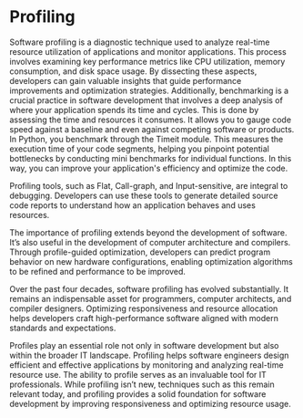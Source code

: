 # Profiling 
Software profiling is a diagnostic technique used to analyze real-time resource utilization of applications and monitor applications. This process involves examining key performance metrics like CPU utilization, memory consumption, and disk space usage. By dissecting these aspects, developers can gain valuable insights that guide performance improvements and optimization strategies. Additionally, benchmarking is a crucial practice in software development that involves a deep analysis of where your application spends its time and cycles. This is done by assessing the time and resources it consumes. It allows you to gauge code speed against a baseline and even against competing software or products. In Python, you benchmark through the Timeit module. This measures the execution time of your code segments, helping you pinpoint potential bottlenecks by conducting mini benchmarks for individual functions. In this way, you can improve your application's efficiency and optimize the code.

Profiling tools, such as Flat, Call-graph, and Input-sensitive, are integral to debugging. Developers can use these tools to generate detailed source code reports to understand how an application behaves and uses resources.

The importance of profiling extends beyond the development of software. It’s also useful in the development of computer architecture and compilers. Through profile-guided optimization, developers can predict program behavior on new hardware configurations, enabling optimization algorithms to be refined and performance to be improved.

Over the past four decades, software profiling has evolved substantially. It remains an indispensable asset for programmers, computer architects, and compiler designers. Optimizing responsiveness and resource allocation helps developers craft high-performance software aligned with modern standards and expectations.

Profiles play an essential role not only in software development but also within the broader IT landscape. Profiling helps software engineers design efficient and effective applications by monitoring and analyzing real-time resource use. The ability to profile serves as an invaluable tool for IT professionals. While profiling isn’t new, techniques such as this remain relevant today, and profiling provides a solid foundation for software development by improving responsiveness and optimizing resource usage.